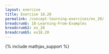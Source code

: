 ```yaml
---
layout: exercise
title: Exercise 18.20
permalink: /concept-learning-exercises/ex_20/
breadcrumb: 18-Learning-From-Examples
breadcrumb2: ex_20
breadcrumb5: ex18.20
---
```


{% include mathjax_support %}

